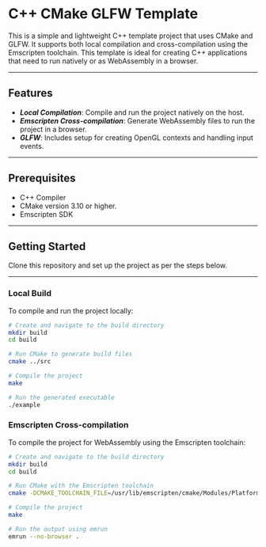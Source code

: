 # C++ CMake GLFW Template
This is a simple and lightweight C++ template project that uses CMake and GLFW. It supports both local compilation and cross-compilation using the Emscripten toolchain. This template is ideal for creating C++ applications that need to run natively or as WebAssembly in a browser.

---

## Features
- ***Local Compilation***: Compile and run the project natively on the host.
- ***Emscripten Cross-compilation***: Generate WebAssembly files to run the project in a browser.
- ***GLFW***: Includes setup for creating OpenGL contexts and handling input events.

---

## Prerequisites
- C++ Compiler
- CMake version 3.10 or higher.
- Emscripten SDK

---

## Getting Started

Clone this repository and set up the project as per the steps below.

---

### Local Build

To compile and run the project locally:

```bash
# Create and navigate to the build directory
mkdir build
cd build

# Run CMake to generate build files
cmake ../src

# Compile the project
make

# Run the generated executable
./example
```

### Emscripten Cross-compilation

To compile the project for WebAssembly using the Emscripten toolchain:

```bash
# Create and navigate to the build directory
mkdir build
cd build

# Run CMake with the Emscripten toolchain
cmake -DCMAKE_TOOLCHAIN_FILE=/usr/lib/emscripten/cmake/Modules/Platform/Emscripten.cmake ../src/

# Compile the project
make

# Run the output using emrun
emrun --no-browser .
```
